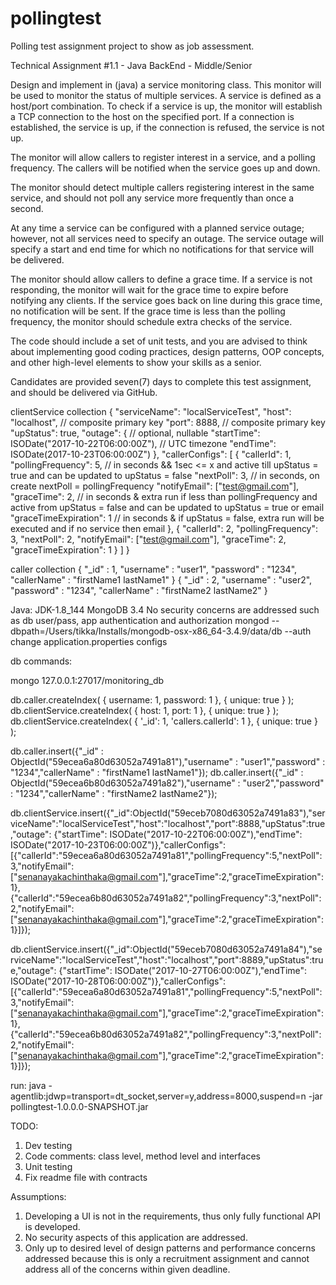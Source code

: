 # pollingtest
Polling test assignment project to show as job assessment.

Technical Assignment #1.1 - Java BackEnd - Middle/Senior

Design and implement in (java) a service monitoring class. This monitor will be used to monitor the status of multiple services. A service is defined as a host/port combination. To check if a service is up, the monitor will establish a TCP connection to the host on the specified port. If a connection is established, the service is up, if the connection is refused, the service is not up.

The monitor will allow callers to register interest in a service, and a polling frequency. The callers will be notified when the service goes up and down.

The monitor should detect multiple callers registering interest in the same service, and should not poll any service more frequently than once a second.

At any time a service can be configured with a planned service outage; however, not all services need to specify an outage. The service outage will specify a start and end time for which no notifications for that service will be delivered.

The monitor should allow callers to define a grace time.  If a service is not responding, the monitor will wait for the grace time to expire before notifying any clients.  If the service goes back on line during this grace time, no notification will be sent.  If the grace time is less than the polling frequency, the monitor should schedule extra checks of the service.

 
The code should include a set of unit tests, and you are advised to think about implementing good coding practices, design patterns, OOP concepts, and other high-level elements to show your skills as a senior. 


Candidates are provided seven(7) days to complete this test assignment, and should be delivered via GitHub.

clientService collection
{
    "serviceName": "localServiceTest",
    "host": "localhost", // composite primary key
    "port": 8888, // composite primary key
    "upStatus": true,
    "outage": { // optional, nullable
    		"startTime": ISODate("2017-10-22T06:00:00Z"), // UTC timezone
    		"endTime": ISODate(2017-10-23T06:00:00Z")
	},
    "callerConfigs": [
        {
            "callerId": 1,
            "pollingFrequency": 5, // in seconds && 1sec <= x and active till upStatus = true and can be updated to upStatus = false
            "nextPoll": 3, // in seconds, on create nextPoll = pollingFrequency
            "notifyEmail": ["test@gmail.com"],
            "graceTime": 2, // in seconds & extra run if less than pollingFrequency and active from upStatus = false and can be updated to upStatus = true or email
            "graceTimeExpiration": 1 // in seconds & if upStatus = false, extra run will be executed and if no service then email
        },
        {
            "callerId": 2,
            "pollingFrequency": 3,
            "nextPoll": 2,
            "notifyEmail": ["test@gmail.com"],
            "graceTime": 2,
            "graceTimeExpiration": 1
        }
    ]
}

caller collection
{
	"_id" : 1,
	"username" : "user1",
	"password" : "1234",
	"callerName" : "firstName1 lastName1"
}
{
	"_id" : 2,
	"username" : "user2",
	"password" : "1234",
	"callerName" : "firstName2 lastName2"
}

Java: JDK-1.8_144
MongoDB 3.4
No security concerns are addressed such as db user/pass, app authentication and authorization
mongod --dbpath=/Users/tikka/Installs/mongodb-osx-x86_64-3.4.9/data/db --auth
change application.properties configs

db commands:

mongo 127.0.0.1:27017/monitoring_db

db.caller.createIndex( { username: 1, password: 1 }, { unique: true } );
db.clientService.createIndex( { host: 1, port: 1 }, { unique: true } );
db.clientService.createIndex( { '_id': 1, 'callers.callerId': 1 }, { unique: true } );

db.caller.insert({"_id" : ObjectId("59ecea6a80d63052a7491a81"),"username" : "user1","password" : "1234","callerName" : "firstName1 lastName1"});
db.caller.insert({"_id" : ObjectId("59ecea6b80d63052a7491a82"),"username" : "user2","password" : "1234","callerName" : "firstName2 lastName2"});

db.clientService.insert({"_id":ObjectId("59eceb7080d63052a7491a83"),"serviceName":"localServiceTest","host":"localhost","port":8888,"upStatus":true,"outage": {"startTime": ISODate("2017-10-22T06:00:00Z"),"endTime": ISODate("2017-10-23T06:00:00Z")},"callerConfigs":[{"callerId":"59ecea6a80d63052a7491a81","pollingFrequency":5,"nextPoll":3,"notifyEmail":["senanayakachinthaka@gmail.com"],"graceTime":2,"graceTimeExpiration":1},{"callerId":"59ecea6b80d63052a7491a82","pollingFrequency":3,"nextPoll":2,"notifyEmail":["senanayakachinthaka@gmail.com"],"graceTime":2,"graceTimeExpiration":1}]});

db.clientService.insert({"_id":ObjectId("59eceb7080d63052a7491a84"),"serviceName":"localServiceTest","host":"localhost","port":8889,"upStatus":true,"outage": {"startTime": ISODate("2017-10-27T06:00:00Z"),"endTime": ISODate("2017-10-28T06:00:00Z")},"callerConfigs":[{"callerId":"59ecea6a80d63052a7491a81","pollingFrequency":5,"nextPoll":3,"notifyEmail":["senanayakachinthaka@gmail.com"],"graceTime":2,"graceTimeExpiration":1},{"callerId":"59ecea6b80d63052a7491a82","pollingFrequency":3,"nextPoll":2,"notifyEmail":["senanayakachinthaka@gmail.com"],"graceTime":2,"graceTimeExpiration":1}]});

run:
java -agentlib:jdwp=transport=dt_socket,server=y,address=8000,suspend=n -jar pollingtest-1.0.0.0-SNAPSHOT.jar

TODO:
1. Dev testing
2. Code comments: class level, method level and interfaces
3. Unit testing
4. Fix readme file with contracts

Assumptions:
1. Developing a UI is not in the requirements, thus only fully functional API is developed.
2. No security aspects of this application are addressed.
3. Only up to desired level of design patterns and performance concerns addressed because this is only a recruitment assignment and cannot address all of the concerns within given deadline.